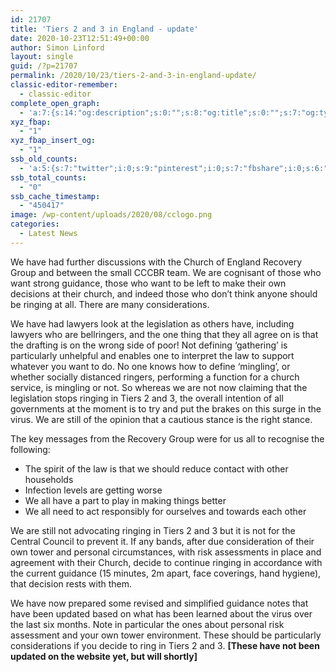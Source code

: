 ```yaml
---
id: 21707
title: 'Tiers 2 and 3 in England - update'
date: 2020-10-23T12:51:49+00:00
author: Simon Linford
layout: single
guid: /?p=21707
permalink: /2020/10/23/tiers-2-and-3-in-england-update/
classic-editor-remember:
  - classic-editor
complete_open_graph:
  - 'a:7:{s:14:"og:description";s:0:"";s:8:"og:title";s:0:"";s:7:"og:type";s:0:"";s:12:"twitter:card";s:7:"summary";s:15:"twitter:creator";s:0:"";s:19:"twitter:description";s:0:"";s:8:"og:image";s:0:"";}'
xyz_fbap:
  - "1"
xyz_fbap_insert_og:
  - "1"
ssb_old_counts:
  - 'a:5:{s:7:"twitter";i:0;s:9:"pinterest";i:0;s:7:"fbshare";i:0;s:6:"reddit";i:0;s:6:"tumblr";N;}'
ssb_total_counts:
  - "0"
ssb_cache_timestamp:
  - "450417"
image: /wp-content/uploads/2020/08/cclogo.png
categories:
  - Latest News
---
```

We have had further discussions with the Church of England Recovery Group and between the small CCCBR team. We are cognisant of those who want strong guidance, those who want to be left to make their own decisions at their church, and indeed those who don’t think anyone should be ringing at all. There are many considerations.

We have had lawyers look at the legislation as others have, including lawyers who are bellringers, and the one thing that they all agree on is that the drafting is on the wrong side of poor! Not defining ‘gathering’ is particularly unhelpful and enables one to interpret the law to support whatever you want to do. No one knows how to define ‘mingling’, or whether socially distanced ringers, performing a function for a church service, is mingling or not. So whereas we are not now claiming that the legislation stops ringing in Tiers 2 and 3, the overall intention of all governments at the moment is to try and put the brakes on this surge in the virus. We are still of the opinion that a cautious stance is the right stance.

The key messages from the Recovery Group were for us all to recognise the following:

  * The spirit of the law is that we should reduce contact with other households
  * Infection levels are getting worse
  * We all have a part to play in making things better
  * We all need to act responsibly for ourselves and towards each other

We are still not advocating ringing in Tiers 2 and 3 but it is not for the Central Council to prevent it. If any bands, after due consideration of their own tower and personal circumstances, with risk assessments in place and agreement with their Church, decide to continue ringing in accordance with the current guidance (15 minutes, 2m apart, face coverings, hand hygiene), that decision rests with them.

We have now prepared some revised and simplified guidance notes that have been updated based on what has been learned about the virus over the last six months. Note in particular the ones about personal risk assessment and your own tower environment. These should be particularly considerations if you decide to ring in Tiers 2 and 3. **[These have not been updated on the website yet, but will shortly]**
